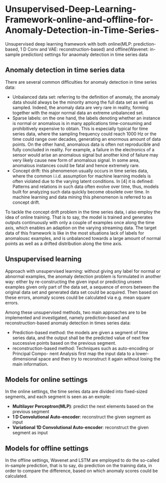 # Unsupervised-Deep-Learning-Framework-online-and-offline-for-Anomaly-Detection-in-Time-Series-
Unsupervised deep learning framework with both online(MLP: prediction-based, 1 D Conv and VAE: reconstruction-based) and offline(Wavenet: in-sample prediction) settings for anaomaly detection in time series data

## Anomaly detection in time series data
There are several common difficulties for anomaly detection in time series data:
* Unbalanced data set: referring to the definition of anomaly, the anomaly data should always be the minority among the full data set as well as sampled. Indeed, the anomaly data are very rare in reality, forming together with the major normal data an extreme
unbalanced set.
* Sparse labels: on the one hand, the labels denoting whether an instance is normal or anomalous is in many applications time-consuming and prohibitively expensive to obtain. This is especially typical for time series data, where the sampling frequency could reach 1000 Hz or the time could range over decades, generating an enormous amount of data points. On the other hand, anomalous data is often not reproducible and fully concluded in reality. For example, a failure in the electronics of a sensor would arise an anomalous signal but another kind of failure may very likely cause new form of anomalous signal. In some area, anomalous instances could be fatal and hence extremely
rare.
* Concept drift: this phenomenon usually occurs in time series data, where the common i.i.d. assumption for machine learning models is often violated due to the varying latent conditions. In [4] it is defined: Patterns and relations in such data often evolve over time, thus, models built for analyzing such data quickly become obsolete over time. In machine learning and data mining this phenomenon is referred to as concept drift.

To tackle the concept drift problem in the time series data, i also employ the idea of online training. That is to say, the model is trained and generates outputs continuously with only a couple of examples once along the time axis, which enables an adaption on the
varying streaming data. The target data of this framework is like in the most situations lack of labels for anomalousc examples, and is unbalanced towards a large amount of normal points as well as a drifted distribution along the time axis.

## Unspupervised learning

Approach with unsupervised learning: without giving any label for normal or abnormal examples, the anomaly detection problem is formulated in another way: either by re-constructing the given input or predicting unseen examples given only part of the data set, a sequence of errors between the original data set and generated data set could be acquired. Then based on these errors, anomaly scores could be calculated via e.g. mean square errors.

Among these unsupervised methods, two main approaches are to be implemented and investigated, namely prediction-based and
reconstruction-based anomaly detection in times series data:

* Prediction-based method: the models are given a segment of time series data, and the
output shall be the predicted value of next few successive points based on the previous
segment.
* reconstruction-based method: Techniques such as auto-encoding or Principal Compo-
nent Analysis first map the input data to a lower-dimensional space and then try to
reconstruct it again without losing the main information.

## Models for online settings

In the online settings, the time series data are divided into fixed-sized segments, and each segment is seen as an exmple:

* **Multilayer Perceptron(MLP)**: predict the next elements based on the previous segment
* **1 D Convolutional Auto-encoder**: reconstruct the given segment as input
* **Variational 1D Convolutional Auto-encoder**: reconstruct the given segment as input

## Models for offline settings
In the offline settings, Wavenet and LSTM are employed to do the so-called in-sample prediction, that is to say, do prediction on the training data, in order to compare the difference, based on which anomaly scores could be calculated.


